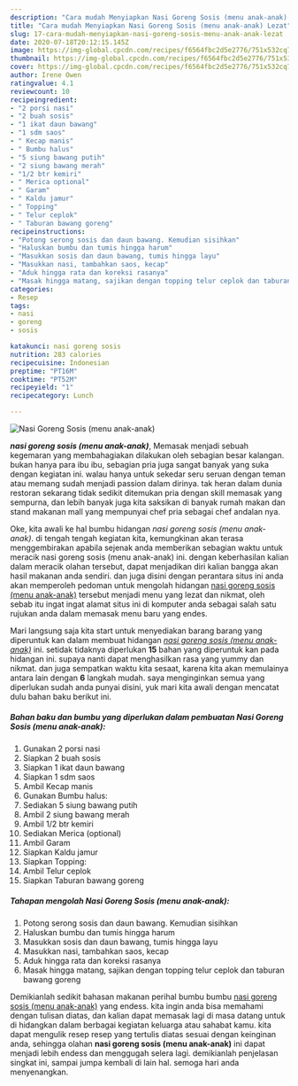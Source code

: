 ```yaml
---
description: "Cara mudah Menyiapkan Nasi Goreng Sosis (menu anak-anak) Lezat"
title: "Cara mudah Menyiapkan Nasi Goreng Sosis (menu anak-anak) Lezat"
slug: 17-cara-mudah-menyiapkan-nasi-goreng-sosis-menu-anak-anak-lezat
date: 2020-07-18T20:12:15.145Z
image: https://img-global.cpcdn.com/recipes/f6564fbc2d5e2776/751x532cq70/nasi-goreng-sosis-menu-anak-anak-foto-resep-utama.jpg
thumbnail: https://img-global.cpcdn.com/recipes/f6564fbc2d5e2776/751x532cq70/nasi-goreng-sosis-menu-anak-anak-foto-resep-utama.jpg
cover: https://img-global.cpcdn.com/recipes/f6564fbc2d5e2776/751x532cq70/nasi-goreng-sosis-menu-anak-anak-foto-resep-utama.jpg
author: Irene Owen
ratingvalue: 4.1
reviewcount: 10
recipeingredient:
- "2 porsi nasi"
- "2 buah sosis"
- "1 ikat daun bawang"
- "1 sdm saos"
- " Kecap manis"
- " Bumbu halus"
- "5 siung bawang putih"
- "2 siung bawang merah"
- "1/2 btr kemiri"
- " Merica optional"
- " Garam"
- " Kaldu jamur"
- " Topping"
- " Telur ceplok"
- " Taburan bawang goreng"
recipeinstructions:
- "Potong serong sosis dan daun bawang. Kemudian sisihkan"
- "Haluskan bumbu dan tumis hingga harum"
- "Masukkan sosis dan daun bawang, tumis hingga layu"
- "Masukkan nasi, tambahkan saos, kecap"
- "Aduk hingga rata dan koreksi rasanya"
- "Masak hingga matang, sajikan dengan topping telur ceplok dan taburan bawang goreng"
categories:
- Resep
tags:
- nasi
- goreng
- sosis

katakunci: nasi goreng sosis 
nutrition: 283 calories
recipecuisine: Indonesian
preptime: "PT16M"
cooktime: "PT52M"
recipeyield: "1"
recipecategory: Lunch

---
```



![Nasi Goreng Sosis (menu anak-anak)](https://img-global.cpcdn.com/recipes/f6564fbc2d5e2776/751x532cq70/nasi-goreng-sosis-menu-anak-anak-foto-resep-utama.jpg)

<b><i>nasi goreng sosis (menu anak-anak)</i></b>, Memasak menjadi sebuah kegemaran yang membahagiakan dilakukan oleh sebagian besar kalangan. bukan hanya para ibu ibu, sebagian pria juga sangat banyak yang suka dengan kegiatan ini. walau hanya untuk sekedar seru seruan dengan teman atau memang sudah menjadi passion dalam dirinya. tak heran dalam dunia restoran sekarang tidak sedikit ditemukan pria dengan skill memasak yang sempurna, dan lebih banyak juga kita saksikan di banyak rumah makan dan stand makanan mall yang mempunyai chef pria sebagai chef andalan nya.

Oke, kita awali ke hal bumbu hidangan <i>nasi goreng sosis (menu anak-anak)</i>. di tengah tengah kegiatan kita, kemungkinan akan terasa menggembirakan apabila sejenak anda memberikan sebagian waktu untuk meracik nasi goreng sosis (menu anak-anak) ini. dengan keberhasilan kalian dalam meracik olahan tersebut, dapat menjadikan diri kalian bangga akan hasil makanan anda sendiri. dan juga disini dengan perantara situs ini anda akan memperoleh pedoman untuk mengolah hidangan <u>nasi goreng sosis (menu anak-anak)</u> tersebut menjadi menu yang lezat dan nikmat, oleh sebab itu ingat ingat alamat situs ini di komputer anda sebagai salah satu rujukan anda dalam memasak menu baru yang endes.




Mari langsung saja kita start untuk menyediakan barang barang yang diperuntuk kan dalam membuat hidangan <u><i>nasi goreng sosis (menu anak-anak)</i></u> ini. setidak tidaknya diperlukan <b>15</b> bahan yang diperuntuk kan pada hidangan ini. supaya nanti dapat menghasilkan rasa yang yummy dan nikmat. dan juga sempatkan waktu kita sesaat, karena kita akan memulainya antara lain dengan <b>6</b> langkah mudah. saya menginginkan semua yang diperlukan sudah anda punyai disini, yuk mari kita awali dengan mencatat dulu bahan baku berikut ini.

<!--inarticleads1-->

##### Bahan baku dan bumbu yang diperlukan dalam pembuatan Nasi Goreng Sosis (menu anak-anak):

1. Gunakan 2 porsi nasi
1. Siapkan 2 buah sosis
1. Siapkan 1 ikat daun bawang
1. Siapkan 1 sdm saos
1. Ambil  Kecap manis
1. Gunakan  Bumbu halus:
1. Sediakan 5 siung bawang putih
1. Ambil 2 siung bawang merah
1. Ambil 1/2 btr kemiri
1. Sediakan  Merica (optional)
1. Ambil  Garam
1. Siapkan  Kaldu jamur
1. Siapkan  Topping:
1. Ambil  Telur ceplok
1. Siapkan  Taburan bawang goreng




<!--inarticleads2-->

##### Tahapan mengolah Nasi Goreng Sosis (menu anak-anak):

1. Potong serong sosis dan daun bawang. Kemudian sisihkan
1. Haluskan bumbu dan tumis hingga harum
1. Masukkan sosis dan daun bawang, tumis hingga layu
1. Masukkan nasi, tambahkan saos, kecap
1. Aduk hingga rata dan koreksi rasanya
1. Masak hingga matang, sajikan dengan topping telur ceplok dan taburan bawang goreng




Demikianlah sedikit bahasan makanan perihal bumbu bumbu <u>nasi goreng sosis (menu anak-anak)</u> yang endess. kita ingin anda bisa memahami dengan tulisan diatas, dan kalian dapat memasak lagi di masa datang untuk di hidangkan dalam berbagai kegiatan keluarga atau sahabat kamu. kita dapat mengulik resep resep yang tertulis diatas sesuai dengan keinginan anda, sehingga olahan <b>nasi goreng sosis (menu anak-anak)</b> ini dapat menjadi lebih endess dan menggugah selera lagi. demikianlah penjelasan singkat ini, sampai jumpa kembali di lain hal. semoga hari anda menyenangkan.
